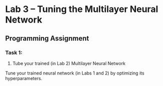 # Lab 3 – Tuning the Multilayer Neural Network

## Programming Assignment

### Task 1:       

1. Tube your trained (in Lab 2) Multilayer Neural Network

Tune your trained neural network (in Labs 1 and 2) by optimizing its hyperparameters.
